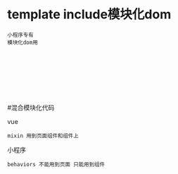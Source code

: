 # template include模块化dom
```
小程序专有
模块化dom用
```


<br></br><br></br><br></br>

#混合模块化代码

vue

```
mixin 用到页面组件和组件上

```

小程序

```
behaviors 不能用到页面 只能用到组件
```
